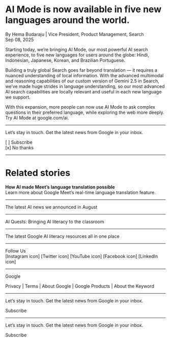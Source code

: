 
# AI Mode is now available in five new languages around the world.

By Hema Budaraju | Vice President, Product Management, Search  
Sep 08, 2025

Starting today, we’re bringing AI Mode, our most powerful AI search experience, to five new languages for users around the globe: Hindi, Indonesian, Japanese, Korean, and Brazilian Portuguese.

Building a truly global Search goes far beyond translation — it requires a nuanced understanding of local information. With the advanced multimodal and reasoning capabilities of our custom version of Gemini 2.5 in Search, we’ve made huge strides in language understanding, so our most advanced AI search capabilities are locally relevant and useful in each new language we support.

With this expansion, more people can now use AI Mode to ask complex questions in their preferred language, while exploring the web more deeply. Try AI Mode at google.com/ai.

----

Let’s stay in touch. Get the latest news from Google in your inbox.

[ ] Subscribe  
[x] No thanks


---


# Related stories

**How AI made Meet’s language translation possible**  
Learn more about Google Meet’s real-time language translation feature.

----

The latest AI news we announced in August

----

AI Quests: Bringing AI literacy to the classroom

----

The latest Google AI literacy resources all in one place

----

Follow Us  
[Instagram icon] [Twitter icon] [YouTube icon] [Facebook icon] [LinkedIn icon]

----

Google

Privacy | Terms | About Google | Google Products | About the Keyword

----

Let’s stay in touch. Get the latest news from Google in your inbox.

Subscribe


---


Let’s stay in touch. Get the latest news from Google in your inbox.

Subscribe
